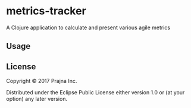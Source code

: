 # metrics-tracker

A Clojure application to calculate and present various agile metrics

## Usage

## License

Copyright © 2017 Prajna Inc.

Distributed under the Eclipse Public License either version 1.0 or (at
your option) any later version.
